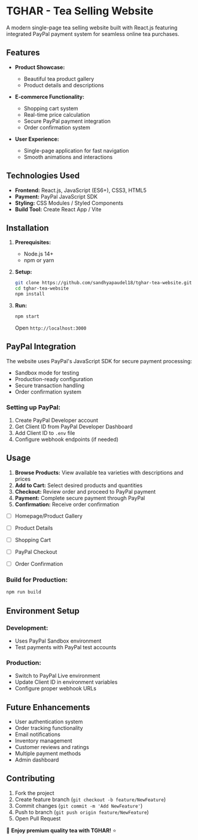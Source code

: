 # TGHAR - Tea Selling Website

A modern single-page tea selling website built with React.js featuring integrated PayPal payment system for seamless online tea purchases.

## Features

- **Product Showcase:**
  - Beautiful tea product gallery
  - Product details and descriptions
 

- **E-commerce Functionality:**
  - Shopping cart system
  - Real-time price calculation
  - Secure PayPal payment integration
  - Order confirmation system

- **User Experience:**
  - Single-page application for fast navigation
  - Smooth animations and interactions

## Technologies Used

- **Frontend:** React.js, JavaScript (ES6+), CSS3, HTML5
- **Payment:** PayPal JavaScript SDK
- **Styling:** CSS Modules / Styled Components 
- **Build Tool:** Create React App / Vite 

## Installation

1. **Prerequisites:**
   - Node.js 14+
   - npm or yarn

2. **Setup:**
   ```bash
   git clone https://github.com/sandhyapaudel18/tghar-tea-website.git
   cd tghar-tea-website
   npm install
   ```


3. **Run:**
   ```bash
   npm start
   ```
   Open `http://localhost:3000`

## PayPal Integration

The website uses PayPal's JavaScript SDK for secure payment processing:

- Sandbox mode for testing
- Production-ready configuration
- Secure transaction handling
- Order confirmation system

### Setting up PayPal:
1. Create PayPal Developer account
2. Get Client ID from PayPal Developer Dashboard
3. Add Client ID to `.env` file
4. Configure webhook endpoints (if needed)

## Usage

1. **Browse Products:** View available tea varieties with descriptions and prices
2. **Add to Cart:** Select desired products and quantities
3. **Checkout:** Review order and proceed to PayPal payment
4. **Payment:** Complete secure payment through PayPal
5. **Confirmation:** Receive order confirmation



- [ ] Homepage/Product Gallery
- [ ] Product Details
- [ ] Shopping Cart
- [ ] PayPal Checkout
- [ ] Order Confirmation



### Build for Production:
```bash
npm run build
```


## Environment Setup

### Development:
- Uses PayPal Sandbox environment
- Test payments with PayPal test accounts

### Production:
- Switch to PayPal Live environment
- Update Client ID in environment variables
- Configure proper webhook URLs

## Future Enhancements

- User authentication system
- Order tracking functionality
- Email notifications
- Inventory management
- Customer reviews and ratings
- Multiple payment methods
- Admin dashboard

## Contributing

1. Fork the project
2. Create feature branch (`git checkout -b feature/NewFeature`)
3. Commit changes (`git commit -m 'Add NewFeature'`)
4. Push to branch (`git push origin feature/NewFeature`)
5. Open Pull Request


🍵 **Enjoy premium quality tea with TGHAR!** ⭐
